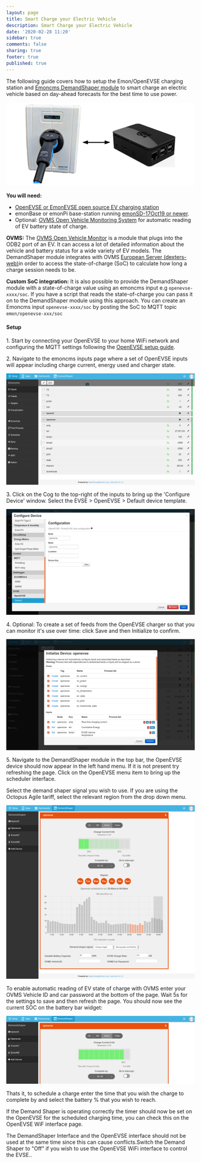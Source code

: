 ```yaml
---
layout: page
title: Smart Charge your Electric Vehicle
description: Smart Charge your Electric Vehicle
date: '2020-02-28 11:20'
sidebar: true
comments: false
sharing: true
footer: true
published: true
---
```


The following guide covers how to setup the Emon/OpenEVSE charging station and [Emoncms DemandShaper module](/integrations/demandshaper/) to smart charge an electric vehicle based on day-ahead forecasts for the best time to use power.

![emonevse_hub.png](/images/integrations/demandshaper/emonevse/emonevse_hub.png)

**You will need:**
 
- [OpenEVSE or EmonEVSE open source EV charging station](/integrations/ev-charging/)
- emonBase or emonPi base-station running [emonSD-17Oct19 or newer](https://github.com/openenergymonitor/emonpi/wiki/emonSD-pre-built-SD-card-Download-&-Change-Log#emonsd-17oct19-stable).
- Optional: [OVMS Open Vehicle Monitoring System](https://shop.openenergymonitor.com/open-vehicle-monitor-ovms-wifi-3g-europe) for automatic reading of EV battery state of charge.

**OVMS:** The [OVMS Open Vehicle Monitor](https://shop.openenergymonitor.com/open-vehicle-monitor-ovms-wifi-3g-europe/) is a module that plugs into the ODB2 port of an EV. It can access a lot of detailed information about the vehicle and battery status for a wide variety of EV models. The DemandShaper module integrates with OVMS [European Server (dexters-web)](https://dexters-web.de/)in order to access the state-of-charge (SoC) to calculate how long a charge session needs to be.

**Custom SoC integration:** It is also possible to provide the DemandShaper module with a state-of-charge value using an emoncms input e.g `openevse-xxxx/soc`. If you have a script that reads the state-of-charge you can pass it on to the DemandShaper module using this approach. You can create an Emoncms input `openevse-xxxx/soc` by posting the SoC to MQTT topic `emon/openevse-xxx/soc`
 
#### Setup
 
1\. Start by connecting your OpenEVSE to your home WiFi network and configuring the MQTT settings following the [OpenEVSE setup guide](https://guide.openenergymonitor.org/integrations/evse-setup/).

2\. Navigate to the emoncms inputs page where a set of OpenEVSE inputs will appear including charge current, energy used and charger state. 

![openevse_inputs.png](/images/integrations/demandshaper/emonevse/openevse_inputs.png)

3\. Click on the Cog to the top-right of the inputs to bring up the 'Configure Device' window. Select the EVSE > OpenEVSE > Default device template.

![openevse_deviceconfig1.png](/images/integrations/demandshaper/emonevse/openevse_deviceconfig1.png)

4\. Optional: To create a set of feeds from the OpenEVSE charger so that you can monitor it's use over time: click Save and then Initialize to confirm.

![openevse_deviceconfig2.png](/images/integrations/demandshaper/emonevse/openevse_deviceconfig2.png)

5\. Navigate to the DemandShaper module in the top bar, the OpenEVSE device should now appear in the left hand menu. If it is not present try refreshing the page. Click on the OpenEVSE menu item to bring up the scheduler interface.

Select the demand shaper signal you wish to use. If you are using the Octopus Agile tariff, select the relevant region from the drop down menu.

![demandshaper2.png](/images/integrations/demandshaper/emonevse/demandshaper2.png)

To enable automatic reading of EV state of charge with OVMS enter your OVMS Vehicle ID and car password at the bottom of the page. Wait 5s for the settings to save and then refresh the page. You should now see the current SOC on the battery bar widget:

![demandshaper_ovms.png](/images/integrations/demandshaper/emonevse/demandshaper_ovms.png)

Thats it, to schedule a charge enter the time that you wish the charge to complete by and select the battery % that you wish to reach.

If the Demand Shaper is operating correctly the timer should now be set on the OpenEVSE for the scheduled charging time, you can check this on the OpenEVSE WiF interface page. 

<p class='note'>
The DemandShaper Interface and the OpenEVSE interface should not be used at the same time since this can cause conflicts.Switch the Demand Shaper to "Off" if you wish to use the OpenEVSE WiFi interface to control the EVSE..
</p>
